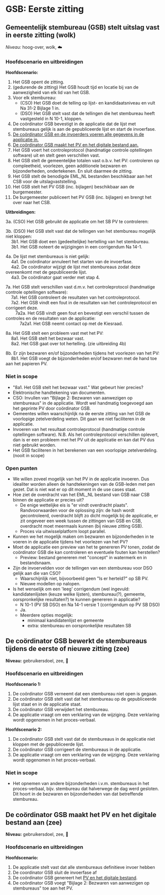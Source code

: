# GSB: Eerste zitting

## Gemeentelijk stembureau (GSB) stelt uitslag vast in eerste zitting (wolk)

_Niveau:_ hoog-over, wolk, ☁️

### Hoofdscenario en uitbreidingen

__Hoofdscenario:__  
1. Het GSB opent de zitting.
2. (gedurende de zitting) Het GSB houdt tijd en locatie bij van de aanwezigheid van elk lid van het GSB.
3. Voor elk stembureau:
    - (CSO) Het GSB doet de telling op lijst- en kandidaatsniveau en vult Na 31-2 Bijlage 1 in.
    - (DSO) Het GSB stelt vast dat de tellingen die het stembureau heeft vastgesteld in N 10-1, kloppen.
4. De coördinator GSB bevestigt in de applicatie dat de lijst met stembureaus gelijk is aan de gepubliceerde lijst en start de invoerfase.
5. [De coördinator GSB en de invoerders voeren alle gegevens in de applicatie in.](./gsb-invoer-eerste-zitting.md#de-coördinator-gsb-en-de-invoerders-voeren-alle-gegevens-in-de-applicatie-in-vlieger)
6. [De coördinator GSB maakt het PV en het digitale bestand aan.](#de-coördinator-gsb-maakt-het-pv-en-het-digitale-bestand-aan-zee)
7. Het GSB voert het controleprotocol (handmatige controle optellingen software) uit en stelt geen verschillen vast.
8. Het GSB stelt de gemeentelijke totalen vast o.b.v. het PV: controleren op compleetheid, voorlezen, geen additionele bezwaren en bijzonderheden, ondertekenen. En sluit daarmee de zitting.
9. Het GSB stelt de benodigde EML_NL bestanden beschikbaar aan het CSB voor de uitslagvaststelling.
10. Het GSB stelt het PV GSB (inc. bijlagen) beschikbaar aan de burgemeester.
11. De burgemeester publiceert het PV GSB (inc. bijlagen) en brengt het over naar het CSB.

__Uitbreidingen:__  

3a. (CSO) Het GSB gebruikt de applicatie om het SB PV te controleren:

3b. (DSO) Het GSB stelt vast dat de tellingen van het stembureau mogelijk niet kloppen:  
&emsp; 3b1. Het GSB doet een (gedeeltelijke) hertelling van het stembureau.  
&emsp; 3b1. Het GSB noteert de wijzigingen in een corrigendum Na 14-1.

4a. De lijst met stembureaus is niet gelijk:  
&emsp; 4a1. De coördinator annuleert het starten van de invoerfase.  
&emsp; 4a2. De coördinator wijzigt de lijst met stembureaus zodat deze overeenkomt met de gepubliceerde lijst.  
&emsp; 4a3. De coördinator gaat verder met stap 4.  

7a. Het GSB stelt verschillen vast d.m.v. het controleprotocol (handmatige controle optellingen software):  
&emsp; 7a1. Het GSB controleert de resultaten van het controleprotocol.  
&emsp; 7a2. Het GSB vindt een fout in de resultaten van het controleprotocol en corrigeert deze.  
&emsp;&emsp; 7a2a. Het GSB vindt geen fout en bevestigt een verschil tussen de controles en de resultaten van de applicatie:  
&emsp;&emsp;&emsp; 7a2a1. Het GSB neemt contact op met de Kiesraad.  

8a. Het GSB stelt een probleem vast met het PV:  
&emsp; 8a1. Het GSB stelt het bezwaar vast.  
&emsp; 8a2. Het GSB gaat over tot hertelling. (zie uitbreiding 4b)

8b. Er zijn bezwaren en/of bijzonderheden tijdens het voorlezen van het PV:  
&emsp; 8b1. Het GSB voegt de bijzonderheden en/of bezwaren met de hand toe aan het papieren PV.


### Niet in scope

- "8a1. Het GSB stelt het bezwaar vast." Wat gebeurt hier precies?
- Elektronische handtekening van documenten.
- CSO: Invullen van "Bijlage 2: Bezwaren van aanwezigen op stembureaus" in de applicatie. Wordt wel handmatig toegevoegd aan het geprinte PV door coördinator GSB.
- Gemeentes willen waarschijnlijk na de eerste zitting van het GSB de voorlopige zetelverdeling weten. Dit gaan we niet faciliteren in de applicatie.
- Invoeren van het resultaat controleprotocol (handmatige controle optellingen software). N.B. Als het controleprotocol verschillen oplevert, dan is er een probleem met het PV uit de applicatie en kan dat PV dus niet gebruikt worden.
- Het GSB faciliteren in het berekenen van een voorlopige zetelverdeling. (nooit in scope)


### Open punten

- We willen zoveel mogelijk van het PV in de applicatie invoeren. Dus idealiter worden alleen de handtekeningen van de GSB-leden met pen gezet. Dat is niet wat er op dit moment in de use cases staat.
- Hoe ziet de overdracht van het EML_NL bestand van GSB naar CSB binnen de applicatie er precies uit?
  - De enige wettelijke eis is "er vindt overdracht plaats". Randvoorwaarden voor de oplossing zijn: de hash wordt gecontroleerd, overdracht blijft zo dicht mogelijk bij de applicatie, er zit ongeveer een week tussen de zittingen van GSB en CSB, overdracht moet meermaals kunnen (bij nieuwe zitting GSB).
  - Proces via uitwisselplatform loopt parallel.
- Kunnen we het mogelijk maken om bezwaren en bijzonderheden in te voeren in de applicatie tijdens het voorlezen van het PV?
- Moet de applicatie een preview van het te genereren PV tonen, zodat de coördinator GSB die kan controleren en eventuele fouten kan herstellen?
  - Preview: bestand genereren met "concept" in watermerk en in bestandsnaam.
- Zijn de invoervelden voor de tellingen van een stembureau voor DSO gelijk aan die van CSO?
  - Waarschijnlijk niet, bijvoorbeeld geen "Is er herteld?" op SB PV.
  - Nieuwe modellen op nalopen.
- Is het wenselijk om een 'leeg' corrigendum (wel ingevuld: kandidatenlijsten (keuze welke lijsten), stembureau(?), gemeente, oorspronkelijke resultaten?) te kunnen genereren in applicatie?
  - N 10-1 (PV SB DSO) en Na 14-1 versie 1 (corrigendum op PV SB DSO)
  - Ja.
  - Meerdere opties mogelijk:
    - minimaal kandidatenlijst en gemeente
    - extra: stembureau en oorspronkelijke resultaten SB


## De coördinator GSB bewerkt de stembureaus tijdens de eerste of nieuwe zitting (zee)

__Niveau:__ gebruikersdoel, zee, 🌊

### Hoofdscenario en uitbreidingen

__Hoofdscenario 1:__

1. De coördinator GSB verneemt dat een stembureau niet open is gegaan.
2. De coördinator GSB stelt vast dat het stembureau op de gepubliceerde lijst staat en in de applicatie staat.
3. De coördinator GSB verwijdert het stembureau.
4. De applicatie vraagt om een verklaring van de wijziging. Deze verklaring wordt opgenomen in het proces-verbaal.

__Hoofdscenario 2:__

1. De coördinator GSB stelt vast dat de stembureaus in de applicatie niet kloppen met de gepubliceerde lijst.
2. De coördinator GSB corrigeert de stembureaus in de applicatie.
3. De applicatie vraagt om een verklaring van de wijziging. Deze verklaring wordt opgenomen in het proces-verbaal.

### Niet in scope

- Het opnemen van andere bijzonderheden i.v.m. stembureaus in het proces-verbaal, bijv. stembureau dat halverwege de dag werd gesloten. Dit hoort in de bezwaren en bijzonderheden van dat betreffende stembureau.


## De coördinator GSB maakt het PV en het digitale bestand aan (zee)

__Niveau:__ gebruikersdoel, zee, 🌊

### Hoofdscenario en uitbreidingen

__Hoofdscenario:__  
1. De applicatie stelt vast dat alle stembureaus definitieve invoer hebben
2. De coordinator GSB sluit de invoerfase af
3. De coördinator GSB genereert het [PV en het digitale bestand](./input-output-bestanden.md#gsb).
4. De coördinator GSB voegt "Bijlage 2: Bezwaren van aanwezigen op stembureaus" toe aan het PV.

